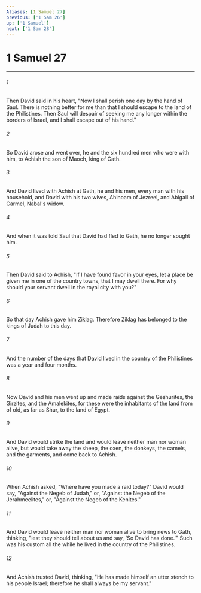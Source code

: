 ```yaml
---
Aliases: [1 Samuel 27]
previous: ['1 Sam 26']
up: ['1 Samuel']
next: ['1 Sam 28']
---
```

# 1 Samuel 27

***

 

###### 1 
Then David said in his heart, "Now I shall perish one day by the hand of Saul. There is nothing better for me than that I should escape to the land of the Philistines. Then Saul will despair of seeking me any longer within the borders of Israel, and I shall escape out of his hand." 
 

###### 2 
So David arose and went over, he and the six hundred men who were with him, to Achish the son of Maoch, king of Gath. 
 

###### 3 
And David lived with Achish at Gath, he and his men, every man with his household, and David with his two wives, Ahinoam of Jezreel, and Abigail of Carmel, Nabal's widow. 
 

###### 4 
And when it was told Saul that David had fled to Gath, he no longer sought him.
 
 

###### 5 
Then David said to Achish, "If I have found favor in your eyes, let a place be given me in one of the country towns, that I may dwell there. For why should your servant dwell in the royal city with you?" 
 

###### 6 
So that day Achish gave him Ziklag. Therefore Ziklag has belonged to the kings of Judah to this day. 
 

###### 7 
And the number of the days that David lived in the country of the Philistines was a year and four months.
 
 

###### 8 
Now David and his men went up and made raids against the Geshurites, the Girzites, and the Amalekites, for these were the inhabitants of the land from of old, as far as Shur, to the land of Egypt. 
 

###### 9 
And David would strike the land and would leave neither man nor woman alive, but would take away the sheep, the oxen, the donkeys, the camels, and the garments, and come back to Achish. 
 

###### 10 
When Achish asked, "Where have you made a raid today?" David would say, "Against the Negeb of Judah," or, "Against the Negeb of the Jerahmeelites," or, "Against the Negeb of the Kenites." 
 

###### 11 
And David would leave neither man nor woman alive to bring news to Gath, thinking, "lest they should tell about us and say, 'So David has done.'" Such was his custom all the while he lived in the country of the Philistines. 
 

###### 12 
And Achish trusted David, thinking, "He has made himself an utter stench to his people Israel; therefore he shall always be my servant."
 

